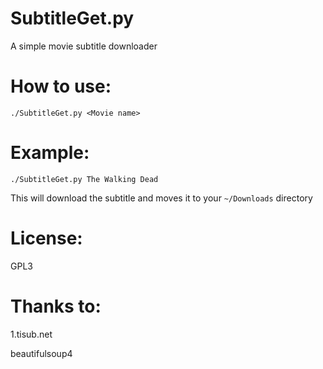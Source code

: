 # SubtitleGet.py

A simple movie subtitle downloader



# How to use:

`./SubtitleGet.py <Movie name>`

# Example:

`./SubtitleGet.py The Walking Dead` 

This will download the subtitle and moves it to your `~/Downloads` directory 

# License:

GPL3

# Thanks to:

1.tisub.net

beautifulsoup4

 
